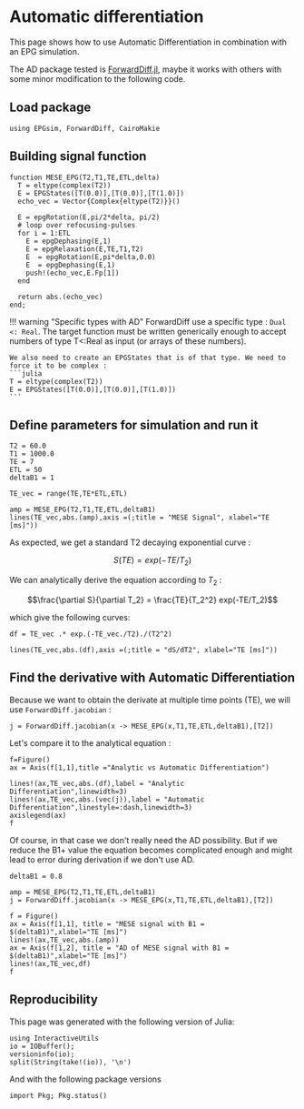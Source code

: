 # Automatic differentiation

This page shows how to use Automatic Differentiation in combination with an EPG
simulation. 

The AD package tested is
[ForwardDiff.jl](https://github.com/JuliaDiff/ForwardDiff.jl), maybe it works with others
with some minor modification to the following code.

## Load package
```@example AD
using EPGsim, ForwardDiff, CairoMakie
```

## Building signal function

```@example AD
function MESE_EPG(T2,T1,TE,ETL,delta)
  T = eltype(complex(T2))
  E = EPGStates([T(0.0)],[T(0.0)],[T(1.0)])
  echo_vec = Vector{Complex{eltype(T2)}}()

  E = epgRotation(E,pi/2*delta, pi/2)
  # loop over refocusing-pulses
  for i = 1:ETL
    E = epgDephasing(E,1)
    E = epgRelaxation(E,TE,T1,T2)
    E  = epgRotation(E,pi*delta,0.0)
    E  = epgDephasing(E,1)
    push!(echo_vec,E.Fp[1])
  end

  return abs.(echo_vec)
end;
```

!!! warning "Specific types with AD"
    ForwardDiff use a specific type : `Dual <: Real`. The target function must be written
    generically enough to accept numbers of type T<:Real as input (or arrays of these
    numbers).

    We also need to create an EPGStates that is of that type. We need to force it to be complex :
    ```julia
    T = eltype(complex(T2))
    E = EPGStates([T(0.0)],[T(0.0)],[T(1.0)])
    ```

## Define parameters for simulation and run it
```@example AD
T2 = 60.0
T1 = 1000.0
TE = 7
ETL = 50
deltaB1 = 1

TE_vec = range(TE,TE*ETL,ETL)

amp = MESE_EPG(T2,T1,TE,ETL,deltaB1)
lines(TE_vec,abs.(amp),axis =(;title = "MESE Signal", xlabel="TE [ms]"))
```

As expected, we get a standard T2 decaying exponential curve :

$$S(TE) = exp(-TE/T_2)$$

We can analytically derive the equation according to $T_2$ :

$$\frac{\partial S}{\partial T_2} = \frac{TE}{T_2^2} exp(-TE/T_2)$$

which give the following curves:

```@example AD
df = TE_vec .* exp.(-TE_vec./T2)./(T2^2) 

lines(TE_vec,abs.(df),axis =(;title = "dS/dT2", xlabel="TE [ms]"))
```

## Find the derivative with Automatic Differentiation

Because we want to obtain the derivate at multiple time points (TE), we will use `ForwardDiff.jacobian` :

```@example AD
j = ForwardDiff.jacobian(x -> MESE_EPG(x,T1,TE,ETL,deltaB1),[T2])
```

Let's compare it to the analytical equation :

```@example AD
f=Figure()
ax = Axis(f[1,1],title ="Analytic vs Automatic Differentiation")

lines!(ax,TE_vec,abs.(df),label = "Analytic Differentiation",linewidth=3)
lines!(ax,TE_vec,abs.(vec(j)),label = "Automatic Differentiation",linestyle=:dash,linewidth=3)
axislegend(ax)
f
```

Of course, in that case we don't really need the AD possibility. But if we reduce the B1+ value the equation becomes complicated enough and might lead to error during derivation if we don't use AD.

```@example AD
deltaB1 = 0.8

amp = MESE_EPG(T2,T1,TE,ETL,deltaB1)
j = ForwardDiff.jacobian(x -> MESE_EPG(x,T1,TE,ETL,deltaB1),[T2])

f = Figure()
ax = Axis(f[1,1], title = "MESE signal with B1 = $(deltaB1)",xlabel="TE [ms]")
lines!(ax,TE_vec,abs.(amp))
ax = Axis(f[1,2], title = "AD of MESE signal with B1 = $(deltaB1)",xlabel="TE [ms]")
lines!(ax,TE_vec,df)
f
```

## Reproducibility

This page was generated with the following version of Julia:
```@example AD
using InteractiveUtils
io = IOBuffer();
versioninfo(io);
split(String(take!(io)), '\n')
```

And with the following package versions

```@example AD
import Pkg; Pkg.status()
```

